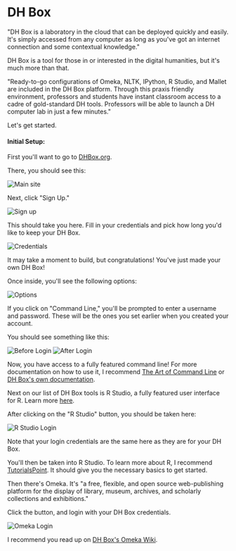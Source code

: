 <h1>DH Box</h1>
<p>"DH Box is a laboratory in the cloud that can be deployed quickly and easily. 
It's simply accessed from any computer as long as you've got an internet connection and some contextual knowledge."</p>
<p>DH Box is a tool for those in or interested in the digital humanities, but it's much more than that.</p>
<p>"Ready-to-go configurations of Omeka, NLTK, IPython, R Studio, and Mallet are included in the DH Box platform. 
Through this praxis friendly environment, professors and students have instant classroom access to a cadre of gold-standard DH tools.
Professors will be able to launch a DH computer lab in just a few minutes."</p>
<p>Let's get started.</p>
<h4>Initial Setup:</h4>
<p>First you'll want to go to <a href="http://dhbox.org/">DHBox.org</a>.</p>
<p>There, you should see this:</p>
<img src="http://i.imgur.com/BOo8fQr.png" alt="Main site">
<p>Next, click "Sign Up."</p>
<img src="http://i.imgur.com/Zgkw8Yr.png" alt="Sign up">
<p>This should take you here. Fill in your credentials and pick how long you'd like to keep your DH Box.</p>
<img src="http://i.imgur.com/pNjT8P5.png" alt="Credentials">
<p>It may take a moment to build, but congratulations! You've just made your own DH Box!</p>
<p>Once inside, you'll see the following options:</p>
<img src="http://i.imgur.com/B13wdlR.png" alt="Options">
<p>If you click on "Command Line," you'll be prompted to enter a username and password. These will be the ones you set earlier when you created your account.</p>
<p>You should see something like this:</p>
<img src="http://i.imgur.com/B93EQUQ.png" alt="Before Login">
<img src="http://i.imgur.com/Eg0310r.png" alt="After Login">
<p>Now, you have access to a fully featured command line! For more documentation on how to use it, I recommend <a href="https://github.com/jlevy/the-art-of-command-line">The Art of Command Line</a> or <a href="https://github.com/DH-Box/dhbox/wiki/Bash-shell">DH Box's own documentation</a>.</p>
<p>Next on our list of DH Box tools is R Studio, a fully featured user interface for R. Learn more <a href="https://www.rstudio.com/home/">here</a>.</p>
<p>After clicking on the "R Studio" button, you should be taken here:</p>
<img src="http://i.imgur.com/GojHfhm.png" alt="R Studio Login">
<p>Note that your login credentials are the same here as they are for your DH Box.</p>
<p>You'll then be taken into R Studio. To learn more about R, I recommend <a href="http://www.tutorialspoint.com/r/">TutorialsPoint</a>. It should give you the necessary basics to get started.</p>
<p>Then there's Omeka. It's "a free, flexible, and open source web-publishing platform for the display of library, museum, archives, and scholarly collections and exhibitions."</p>
<p>Click the button, and login with your DH Box credentials.</p>
<img src="http://i.imgur.com/IYYdN3a.png" alt="Omeka Login">
<p>I recommend you read up on <a href="https://github.com/DH-Box/dhbox/wiki/Omeka">DH Box's Omeka Wiki</a>.</p>
